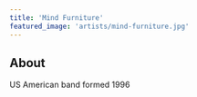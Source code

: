 ```yaml
---
title: 'Mind Furniture'
featured_image: 'artists/mind-furniture.jpg'
---
```


## About

US American band formed 1996
